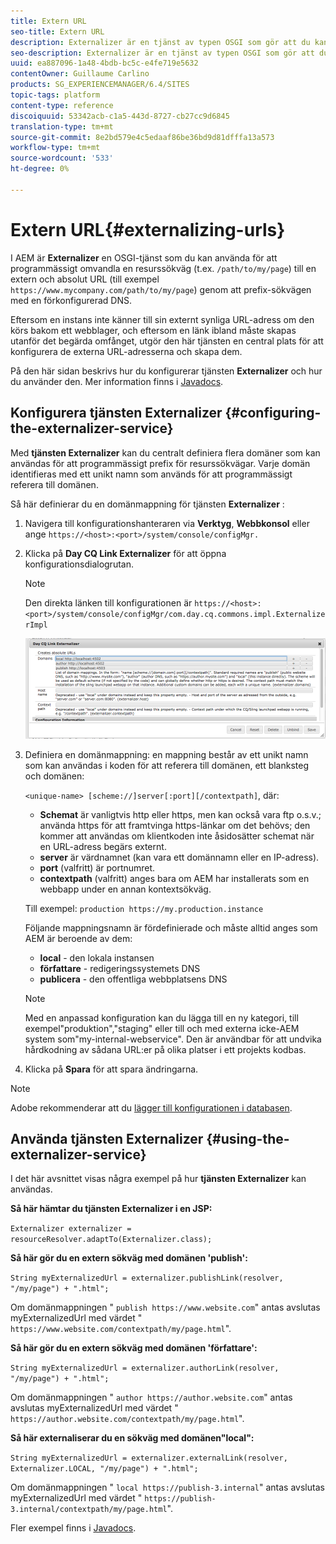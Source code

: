```yaml
---
title: Extern URL
seo-title: Extern URL
description: Externalizer är en tjänst av typen OSGI som gör att du kan omvandla en resurssökväg programmatiskt till en extern och absolut URL
seo-description: Externalizer är en tjänst av typen OSGI som gör att du kan omvandla en resurssökväg programmatiskt till en extern och absolut URL
uuid: ea887096-1a48-4bdb-bc5c-e4fe719e5632
contentOwner: Guillaume Carlino
products: SG_EXPERIENCEMANAGER/6.4/SITES
topic-tags: platform
content-type: reference
discoiquuid: 53342acb-c1a5-443d-8727-cb27cc9d6845
translation-type: tm+mt
source-git-commit: 8e2bd579e4c5edaaf86be36bd9d81dfffa13a573
workflow-type: tm+mt
source-wordcount: '533'
ht-degree: 0%

---
```



# Extern URL{#externalizing-urls}

I AEM är **Externalizer** en OSGI-tjänst som du kan använda för att programmässigt omvandla en resurssökväg (t.ex. `/path/to/my/page`) till en extern och absolut URL (till exempel `https://www.mycompany.com/path/to/my/page`) genom att prefix-sökvägen med en förkonfigurerad DNS.

Eftersom en instans inte känner till sin externt synliga URL-adress om den körs bakom ett webblager, och eftersom en länk ibland måste skapas utanför det begärda omfånget, utgör den här tjänsten en central plats för att konfigurera de externa URL-adresserna och skapa dem.

På den här sidan beskrivs hur du konfigurerar tjänsten **Externalizer** och hur du använder den. Mer information finns i [Javadocs](https://helpx.adobe.com/experience-manager/6-4/sites/developing/using/reference-materials/javadoc/com/day/cq/commons/Externalizer.html).

## Konfigurera tjänsten Externalizer {#configuring-the-externalizer-service}

Med **tjänsten Externalizer** kan du centralt definiera flera domäner som kan användas för att programmässigt prefix för resurssökvägar. Varje domän identifieras med ett unikt namn som används för att programmässigt referera till domänen.

Så här definierar du en domänmappning för tjänsten **Externalizer** :

1. Navigera till konfigurationshanteraren via **Verktyg**, **Webbkonsol** eller ange `https://<host>:<port>/system/console/configMgr.`
1. Klicka på **Day CQ Link Externalizer** för att öppna konfigurationsdialogrutan.

   >[!NOTE]
   >
   >Den direkta länken till konfigurationen är `https://<host>:<port>/system/console/configMgr/com.day.cq.commons.impl.ExternalizerImpl`

   ![chlimage_1-44](assets/chlimage_1-44.png)

1. Definiera en domänmappning: en mappning består av ett unikt namn som kan användas i koden för att referera till domänen, ett blanksteg och domänen:

   `<unique-name> [scheme://]server[:port][/contextpath]`, där:

   * **Schemat** är vanligtvis http eller https, men kan också vara ftp o.s.v.; använda https för att framtvinga https-länkar om det behövs; den kommer att användas om klientkoden inte åsidosätter schemat när en URL-adress begärs externt.
   * **server** är värdnamnet (kan vara ett domännamn eller en IP-adress).
   * **port** (valfritt) är portnumret.
   * **contextpath** (valfritt) anges bara om AEM har installerats som en webbapp under en annan kontextsökväg.

   Till exempel: `production https://my.production.instance`

   Följande mappningsnamn är fördefinierade och måste alltid anges som AEM är beroende av dem:

   * **local** - den lokala instansen
   * **författare** - redigeringssystemets DNS
   * **publicera** - den offentliga webbplatsens DNS

   >[!NOTE]
   >
   >Med en anpassad konfiguration kan du lägga till en ny kategori, till exempel&quot;produktion&quot;,&quot;staging&quot; eller till och med externa icke-AEM system som&quot;my-internal-webservice&quot;. Den är användbar för att undvika hårdkodning av sådana URL:er på olika platser i ett projekts kodbas.

1. Klicka på **Spara** för att spara ändringarna.

>[!NOTE]
>
>Adobe rekommenderar att du [lägger till konfigurationen i databasen](/help/sites-deploying/configuring-osgi.md#adding-a-new-configuration-to-the-repository).

## Använda tjänsten Externalizer {#using-the-externalizer-service}

I det här avsnittet visas några exempel på hur **tjänsten Externalizer** kan användas.

**Så här hämtar du tjänsten Externalizer i en JSP:**

`Externalizer externalizer = resourceResolver.adaptTo(Externalizer.class);`

**Så här gör du en extern sökväg med domänen &#39;publish&#39;:**

`String myExternalizedUrl = externalizer.publishLink(resolver, "/my/page") + ".html";`

Om domänmappningen &quot; `publish https://www.website.com`&quot; antas avslutas myExternalizedUrl med värdet &quot; `https://www.website.com/contextpath/my/page.html`&quot;.

**Så här gör du en extern sökväg med domänen &#39;författare&#39;:**

`String myExternalizedUrl = externalizer.authorLink(resolver, "/my/page") + ".html";`

Om domänmappningen &quot; `author https://author.website.com`&quot; antas avslutas myExternalizedUrl med värdet &quot; `https://author.website.com/contextpath/my/page.html`&quot;.

**Så här externaliserar du en sökväg med domänen&quot;local&quot;:**

`String myExternalizedUrl = externalizer.externalLink(resolver, Externalizer.LOCAL, "/my/page") + ".html";`

Om domänmappningen &quot; `local https://publish-3.internal`&quot; antas avslutas myExternalizedUrl med värdet &quot; `https://publish-3.internal/contextpath/my/page.html`&quot;.

Fler exempel finns i [Javadocs](https://helpx.adobe.com/experience-manager/6-4/sites/developing/using/reference-materials/javadoc/com/day/cq/commons/Externalizer.html).
